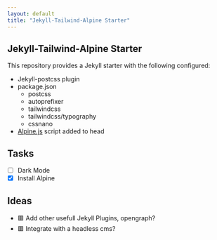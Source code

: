 ```yaml
---
layout: default
title: "Jekyll-Tailwind-Alpine Starter"
---
```

## Jekyll-Tailwind-Alpine Starter

This repository provides a Jekyll starter with the following configured:

- Jekyll-postcss plugin
- package.json
    - postcss
    - autoprefixer
    - tailwindcss
    - tailwindcss/typography
    - cssnano
- [Alpine.js](https://alpinejs.dev/) script added to head

## Tasks

- [ ] Dark Mode
- [x] Install Alpine

## Ideas

- 🟥 Add other usefull Jekyll Plugins, opengraph?
- 🟥 Integrate with a headless cms?